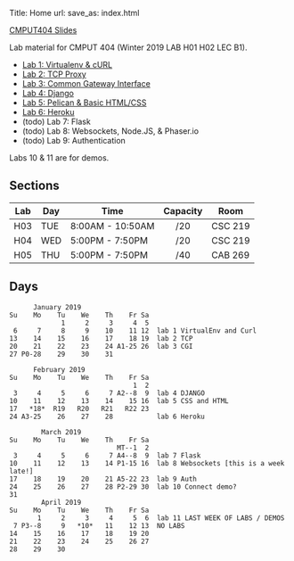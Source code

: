 Title: Home
url:
save_as: index.html

[CMPUT404 Slides](https://uofa-cmput404.github.io/cmput404-slides/)

Lab material for CMPUT 404 (Winter 2019 LAB H01 H02 LEC B1).

* [Lab 1: Virtualenv & cURL]({filename}../labs/lab-1.md)
* [Lab 2: TCP Proxy]({filename}../labs/lab-2.md)
* [Lab 3: Common Gateway Interface]({filename}../labs/lab-3.md)
* [Lab 4: Django]({filename}../labs/lab-4.md)
* [Lab 5: Pelican & Basic HTML/CSS]({filename}../labs/lab-5.md)
* [Lab 6: Heroku]({filename}../labs/lab-6.md)
* (todo) Lab 7: Flask
* (todo) Lab 8: Websockets, Node.JS, & Phaser.io
* (todo) Lab 9: Authentication

Labs 10 & 11 are for demos.

## Sections

| Lab | Day | Time             | Capacity | Room    |
|-----|-----|------------------|:--------:|---------|
| H03 | TUE | 8:00AM - 10:50AM | /20      | CSC 219 |
| H04 | WED | 5:00PM - 7:50PM  | /20      | CSC 219 |
| H05 | THU | 5:00PM - 7:50PM  | /40      | CAB 269 |

## Days

```text
      January 2019     
Su    Mo    Tu    We    Th    Fr Sa 
             1     2     3     4  5 
 6     7     8     9    10    11 12  lab 1 VirtualEnv and Curl
13    14    15    16    17    18 19  lab 2 TCP
20    21    22    23    24 A1-25 26  lab 3 CGI
27 P0-28    29    30    31          
                                    
      February 2019     
Su    Mo    Tu    We    Th    Fr Sa 
                               1  2 
 3     4     5     6     7 A2--8  9  lab 4 DJANGO
10    11    12    13    14    15 16  lab 5 CSS and HTML
17   *18*  R19   R20   R21   R22 23 
24 A3-25    26    27    28           lab 6 Heroku
                                    
        March 2019         
Su    Mo    Tu    We    Th    Fr Sa 
                           MT--1  2 
 3     4     5     6     7 A4--8  9  lab 7 Flask
10    11    12    13    14 P1-15 16  lab 8 Websockets [this is a week late!]
17    18    19    20    21 A5-22 23  lab 9 Auth
24    25    26    27    28 P2-29 30  lab 10 Connect demo?
31                                  
        April 2019         
Su    Mo    Tu    We    Th    Fr Sa 
       1     2     3     4     5  6  lab 11 LAST WEEK OF LABS / DEMOS
 7 P3--8     9   *10*   11    12 13  NO LABS
14    15    16    17    18    19 20 
21    22    23    24    25    26 27 
28    29    30             
```
